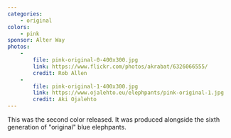 ```yaml
---
categories:
    - original
colors:
    - pink
sponsor: Alter Way
photos:
    -
        file: pink-original-0-400x300.jpg
        link: https://www.flickr.com/photos/akrabat/6326066555/
        credit: Rob Allen
    -
        file: pink-original-1-400x300.jpg
        link: https://www.ojalehto.eu/elephpants/pink-original-1.jpg
        credit: Aki Ojalehto
---
```

This was the second color released. It was produced alongside the sixth generation of "original" blue elephpants.